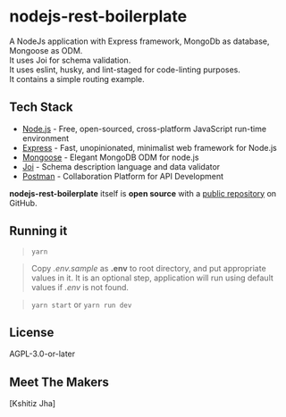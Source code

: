 # nodejs-rest-boilerplate

A NodeJs application with Express framework, MongoDb as database, Mongoose as ODM.  
It uses Joi for schema validation.  
It uses eslint, husky, and lint-staged for code-linting purposes.  
It contains a simple routing example.

## Tech Stack

* [Node.js] - Free, open-sourced, cross-platform JavaScript run-time environment
* [Express] - Fast, unopinionated, minimalist web framework for Node.js 
* [Mongoose] - Elegant MongoDB ODM for node.js
* [Joi] - Schema description language and data validator
* [Postman] - Collaboration Platform for API Development

**nodejs-rest-boilerplate** itself is **open source** with a [public repository][nodejs-rest-boilerplate] on GitHub.

## Running it

> `yarn`

> Copy *.env.sample* as **.env** to root directory, and put appropriate values in it. It is an optional step, application will run using default values if *.env* is not found.

> `yarn start` or `yarn run dev`

## License

AGPL-3.0-or-later

## Meet The Makers

[Kshitiz Jha]


[Node.js]: <https://nodejs.dev/>
[Express]: <http://expressjs.com/>
[Mongoose]: <https://mongoosejs.com/>
[Joi]: <https://joi.dev/>
[Postman]: <https://www.postman.com/>
[nodejs-rest-boilerplate]: <https://github.com/thenewj-com/nodejs-rest-boilerplate/>